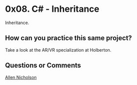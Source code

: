 # 0x08. C# - Inheritance

Inheritance.

## How can you practice this same project?

Take a look at the AR/VR specialization at Holberton.

## Questions or Comments

[Allen Nicholson](https://github.com/ranicholson)
